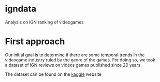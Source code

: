 # igndata
Analysis on IGN ranking of videogames


# First approach

Our initial goal is to determine if there are some temporal trends in the videogame industry ruled by the genre of the games.
For doing so, we took a dataset of IGN reviews on videos games published since 20 years.

The dataset can be found on the [kaggle](https://www.kaggle.com/egrinstein/20-years-of-games) website
